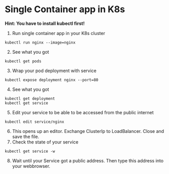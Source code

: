 # Single Container app in K8s

**Hint: You have to install kubectl first!**

1. Run single container app in your K8s cluster
```
kubectl run nginx --image=nginx
```
2. See what you got
```
kubectl get pods
```
3. Wrap your pod deployment with service 
```
kubectl expose deployment nginx --port=80
```
4. See what you got
```
kubectl get deployment
kubectl get service
```
5. Edit your service to be able to be accessed from the public internet
```
kubectl edit service/nginx
```
6. This opens up an editor. Exchange ClusterIp to LoadBalancer. Close and save the file.
7. Check the state of your service
```
kubectl get service -w
```
8. Wait until your Service got a public address. Then type this address into your webbrowser.
